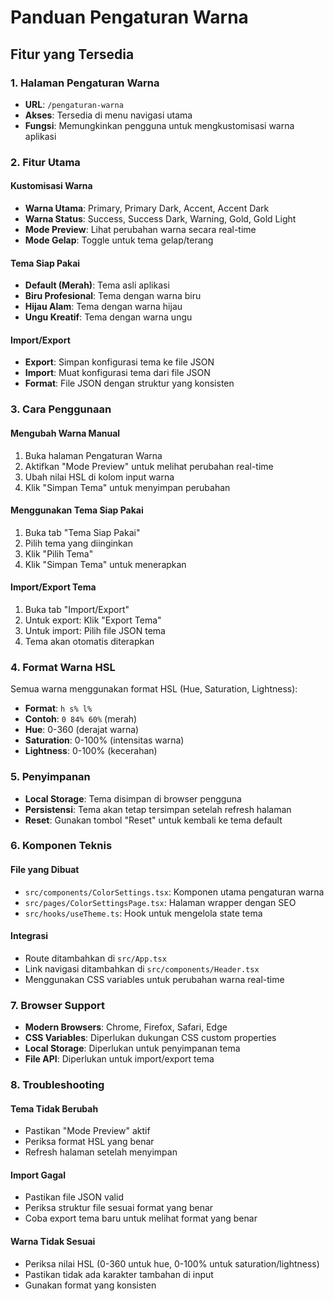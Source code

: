 # Panduan Pengaturan Warna

## Fitur yang Tersedia

### 1. Halaman Pengaturan Warna
- **URL**: `/pengaturan-warna`
- **Akses**: Tersedia di menu navigasi utama
- **Fungsi**: Memungkinkan pengguna untuk mengkustomisasi warna aplikasi

### 2. Fitur Utama

#### Kustomisasi Warna
- **Warna Utama**: Primary, Primary Dark, Accent, Accent Dark
- **Warna Status**: Success, Success Dark, Warning, Gold, Gold Light
- **Mode Preview**: Lihat perubahan warna secara real-time
- **Mode Gelap**: Toggle untuk tema gelap/terang

#### Tema Siap Pakai
- **Default (Merah)**: Tema asli aplikasi
- **Biru Profesional**: Tema dengan warna biru
- **Hijau Alam**: Tema dengan warna hijau
- **Ungu Kreatif**: Tema dengan warna ungu

#### Import/Export
- **Export**: Simpan konfigurasi tema ke file JSON
- **Import**: Muat konfigurasi tema dari file JSON
- **Format**: File JSON dengan struktur yang konsisten

### 3. Cara Penggunaan

#### Mengubah Warna Manual
1. Buka halaman Pengaturan Warna
2. Aktifkan "Mode Preview" untuk melihat perubahan real-time
3. Ubah nilai HSL di kolom input warna
4. Klik "Simpan Tema" untuk menyimpan perubahan

#### Menggunakan Tema Siap Pakai
1. Buka tab "Tema Siap Pakai"
2. Pilih tema yang diinginkan
3. Klik "Pilih Tema"
4. Klik "Simpan Tema" untuk menerapkan

#### Import/Export Tema
1. Buka tab "Import/Export"
2. Untuk export: Klik "Export Tema"
3. Untuk import: Pilih file JSON tema
4. Tema akan otomatis diterapkan

### 4. Format Warna HSL

Semua warna menggunakan format HSL (Hue, Saturation, Lightness):
- **Format**: `h s% l%`
- **Contoh**: `0 84% 60%` (merah)
- **Hue**: 0-360 (derajat warna)
- **Saturation**: 0-100% (intensitas warna)
- **Lightness**: 0-100% (kecerahan)

### 5. Penyimpanan

- **Local Storage**: Tema disimpan di browser pengguna
- **Persistensi**: Tema akan tetap tersimpan setelah refresh halaman
- **Reset**: Gunakan tombol "Reset" untuk kembali ke tema default

### 6. Komponen Teknis

#### File yang Dibuat
- `src/components/ColorSettings.tsx`: Komponen utama pengaturan warna
- `src/pages/ColorSettingsPage.tsx`: Halaman wrapper dengan SEO
- `src/hooks/useTheme.ts`: Hook untuk mengelola state tema

#### Integrasi
- Route ditambahkan di `src/App.tsx`
- Link navigasi ditambahkan di `src/components/Header.tsx`
- Menggunakan CSS variables untuk perubahan warna real-time

### 7. Browser Support

- **Modern Browsers**: Chrome, Firefox, Safari, Edge
- **CSS Variables**: Diperlukan dukungan CSS custom properties
- **Local Storage**: Diperlukan untuk penyimpanan tema
- **File API**: Diperlukan untuk import/export tema

### 8. Troubleshooting

#### Tema Tidak Berubah
- Pastikan "Mode Preview" aktif
- Periksa format HSL yang benar
- Refresh halaman setelah menyimpan

#### Import Gagal
- Pastikan file JSON valid
- Periksa struktur file sesuai format yang benar
- Coba export tema baru untuk melihat format yang benar

#### Warna Tidak Sesuai
- Periksa nilai HSL (0-360 untuk hue, 0-100% untuk saturation/lightness)
- Pastikan tidak ada karakter tambahan di input
- Gunakan format yang konsisten
